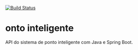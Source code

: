 [![Build Status](https://travis-ci.org/dmdcode/ponto-inteligente-api.svg?branch=master)](https://travis-ci.org/dmdcode/ponto-inteligente-api)

# onto inteligente
API do sistema de ponto inteligente com Java e Spring Boot.
